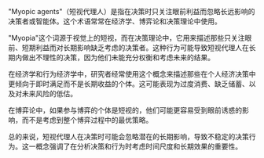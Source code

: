 "Myopic agents"（短视代理人）是指在决策时只关注眼前利益而忽略长远影响的决策者或智能体。这个术语常常在经济学、博弈论和决策理论中使用。

"Myopia"这个词源于视觉上的短视，而在决策理论中，它用来描述那些只关注眼前、短期利益而对长期影响缺乏考虑的决策者。这种行为可能导致短视代理人在长期内做出不理性的决策，因为他们未能充分权衡和考虑未来的结果。

在经济学和行为经济学中，研究者经常使用这个概念来描述那些在个人经济决策中更倾向于即时满足而不是长期收益的个体。这可能表现为过度消费、缺乏储蓄、以及对未来风险的低估。

在博弈论中，如果参与博弈的个体是短视的，他们可能更容易受到眼前诱惑的影响，而不是考虑到整个博弈过程中的最优策略。

总的来说，短视代理人在决策时可能会忽略潜在的长期影响，导致不稳定的决策行为。这一概念强调了在分析决策和行为时考虑时间尺度和长期效果的重要性。

